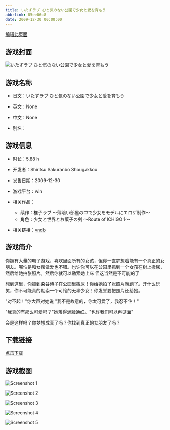 ```yaml
---
title: いたずラブ ひと気のない公園で少女と愛を育もう
abbrlink: 85ee06c8
date: 2009-12-30 00:00:00
---
```

[编辑此页面](https://github.com/ACG-3/ADV3-source/blob/main/source/_posts/games/%E3%81%84%E3%81%9F%E3%81%9A%E3%83%A9%E3%83%96%20%E3%81%B2%E3%81%A8%E6%B0%97%E3%81%AE%E3%81%AA%E3%81%84%E5%85%AC%E5%9C%92%E3%81%A7%E5%B0%91%E5%A5%B3%E3%81%A8%E6%84%9B%E3%82%92%E8%82%B2%E3%82%82%E3%81%86.md)

## 游戏封面

![いたずラブ ひと気のない公園で少女と愛を育もう](https%3A//pan.timero.xyz/onedrive/img_lib_001/%E3%81%84%E3%81%9F%E3%81%9A%E3%83%A9%E3%83%96%20%E3%81%B2%E3%81%A8%E6%B0%97%E3%81%AE%E3%81%AA%E3%81%84%E5%85%AC%E5%9C%92%E3%81%A7%E5%B0%91%E5%A5%B3%E3%81%A8%E6%84%9B%E3%82%92%E8%82%B2%E3%82%82%E3%81%86_cover.avif)


## 游戏名称

- 日文：いたずラブ ひと気のない公園で少女と愛を育もう
- 英文：None
- 中文：None

- 别名：


## 游戏信息

- 时长：5.88 h
- 开发者：Shiritsu Sakuranbo Shougakkou
- 发售日期：2009-12-30
- 游戏平台：win
- 相关作品：
   - 续作：椎子ラブ ～薄暗い部屋の中で少女をモデルにエロゲ制作～
   - 角色：少女と世界とお菓子の剣 ～Route of ICHIGO 1～

- 相关链接：[vndb](https://vndb.org/v3204)


## 游戏简介

你拥有大量的电子游戏，喜欢里面所有的女孩，但你一直梦想着能有一个真正的女朋友。哪怕是和女孩做爱也不错。也许你可以在公园里抓到一个女孩在树上撒尿，然后给她拍张照片。然后你就可以勒索她上床 但这当然是不可能的了

想到这里，你抓到染谷诗子在公园里撒尿！你给她拍了张照片就跑了。开什么玩笑，你不可能真的勒索一个可怜的无辜少女！你发誓要把照片还给她。

"对不起！"你大声对她说 "我不是故意的，你太可爱了，我忍不住！"

"我真的有那么可爱吗？"她羞得满脸通红。"也许我们可以再见面"

会是这样吗？你梦想成真了吗？你找到真正的女朋友了吗？


## 下载链接

[点击下载](https://pan.timero.xyz/onedrive/adv_lib_001/%E3%81%84%E3%81%9F%E3%81%9A%E3%83%A9%E3%83%96%20%E3%81%B2%E3%81%A8%E6%B0%97%E3%81%AE%E3%81%AA%E3%81%84%E5%85%AC%E5%9C%92%E3%81%A7%E5%B0%91%E5%A5%B3%E3%81%A8%E6%84%9B%E3%82%92%E8%82%B2%E3%82%82%E3%81%86)


## 游戏截图


![Screenshot 1](https%3A//pan.timero.xyz/onedrive/img_lib_001/%E3%81%84%E3%81%9F%E3%81%9A%E3%83%A9%E3%83%96%20%E3%81%B2%E3%81%A8%E6%B0%97%E3%81%AE%E3%81%AA%E3%81%84%E5%85%AC%E5%9C%92%E3%81%A7%E5%B0%91%E5%A5%B3%E3%81%A8%E6%84%9B%E3%82%92%E8%82%B2%E3%82%82%E3%81%86_Screenshot_1.avif)

![Screenshot 2](https%3A//pan.timero.xyz/onedrive/img_lib_001/%E3%81%84%E3%81%9F%E3%81%9A%E3%83%A9%E3%83%96%20%E3%81%B2%E3%81%A8%E6%B0%97%E3%81%AE%E3%81%AA%E3%81%84%E5%85%AC%E5%9C%92%E3%81%A7%E5%B0%91%E5%A5%B3%E3%81%A8%E6%84%9B%E3%82%92%E8%82%B2%E3%82%82%E3%81%86_Screenshot_2.avif)

![Screenshot 3](https%3A//pan.timero.xyz/onedrive/img_lib_001/%E3%81%84%E3%81%9F%E3%81%9A%E3%83%A9%E3%83%96%20%E3%81%B2%E3%81%A8%E6%B0%97%E3%81%AE%E3%81%AA%E3%81%84%E5%85%AC%E5%9C%92%E3%81%A7%E5%B0%91%E5%A5%B3%E3%81%A8%E6%84%9B%E3%82%92%E8%82%B2%E3%82%82%E3%81%86_Screenshot_3.avif)

![Screenshot 4](https%3A//pan.timero.xyz/onedrive/img_lib_001/%E3%81%84%E3%81%9F%E3%81%9A%E3%83%A9%E3%83%96%20%E3%81%B2%E3%81%A8%E6%B0%97%E3%81%AE%E3%81%AA%E3%81%84%E5%85%AC%E5%9C%92%E3%81%A7%E5%B0%91%E5%A5%B3%E3%81%A8%E6%84%9B%E3%82%92%E8%82%B2%E3%82%82%E3%81%86_Screenshot_4.avif)

![Screenshot 5](https%3A//pan.timero.xyz/onedrive/img_lib_001/%E3%81%84%E3%81%9F%E3%81%9A%E3%83%A9%E3%83%96%20%E3%81%B2%E3%81%A8%E6%B0%97%E3%81%AE%E3%81%AA%E3%81%84%E5%85%AC%E5%9C%92%E3%81%A7%E5%B0%91%E5%A5%B3%E3%81%A8%E6%84%9B%E3%82%92%E8%82%B2%E3%82%82%E3%81%86_Screenshot_5.avif)

